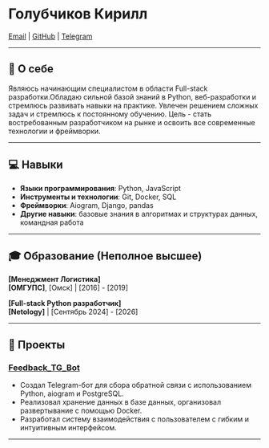 # Голубчиков Кирилл 
[Email](mailto:iam@kgolubchikov.ru) | [GitHub](https://github.com/GolubchikovKirill/) | [Telegram](https://t.me/Kirill_Golubchikov)

---

## 📝 О себе
Являюсь начинающим специалистом в области Full-stack разработки.Обладаю сильной базой знаний в Python, веб-разработки и стремлюсь развивать навыки на практике. Увлечен решением сложных задач и стремлюсь к постоянному обучению. Цель - стать востребованным разработчиком на рынке и освоить все современные технологии и фреймворки.

---

## 💻 Навыки
- **Языки программирования**: Python, JavaScript
- **Инструменты и технологии**: Git, Docker, SQL
- **Фреймворки**: Aiogram, Django, pandas
- **Другие навыки**: базовые знания в алгоритмах и структурах данных, командная работа

---

## 🎓 Образование (Неполное высшее)
**[Менеджмент Логистика]**  
**[ОМГУПС]**, [Омск] | [2016] - [2019]

**[Full-stack Python разработчик]**  
**[Netology]** | [Сентябрь 2024] - [2026]

---

## 📂 Проекты
### **[Feedback_TG_Bot]([https://github.com/GolubchikovKirill/Portfolio-Resume/tree/main/Telegram_bot])**
- Создал Telegram-бот для сбора обратной связи с использованием Python, aiogram и PostgreSQL.
- Реализовал хранение данных в базе данных, организовал развертывание с помощью Docker.
- Разработал систему взаимодействия с пользователем с гибким и интуитивным интерфейсом.

---





